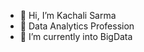 - 👋 Hi, I’m Kachali Sarma
- 👀 Data Analytics Profession
- 🌱 I’m currently into BigData


<!---
KachaliSarma/KachaliSarma is a ✨ special ✨ repository because its `README.md` (this file) appears on your GitHub profile.
You can click the Preview link to take a look at your changes.
--->
